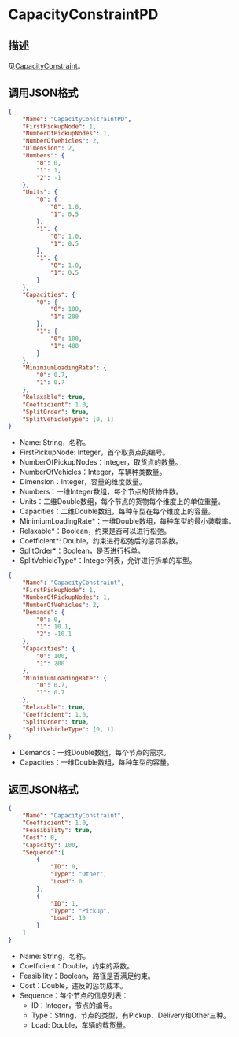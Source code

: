 # CapacityConstraintPD

## 描述

见[CapacityConstraint](CapacityConstraintPD.md)。

## 调用JSON格式

```json
{
	"Name": "CapacityConstraintPD",
	"FirstPickupNode": 1,
	"NumberOfPickupNodes": 1,
	"NumberOfVehicles": 2,
	"Dimension": 2,
	"Numbers": {
		"0": 0,
		"1": 1,
		"2": -1
	},
	"Units": {
		"0": {
			"0": 1.0,
			"1": 0.5
		},
		"1": {
			"0": 1.0,
			"1": 0.5
		},
		"1": {
			"0": 1.0,
			"1": 0.5
		}
	},
	"Capacities": {
		"0": {
			"0": 100,
			"1": 200
		},
		"1": {
			"0": 100,
			"1": 400
		}
	},
	"MinimiumLoadingRate": {
		"0": 0.7,
		"1": 0.7
	},
	"Relaxable": true,
	"Coefficient": 1.0,
	"SplitOrder": true,
	"SplitVehicleType": [0, 1]
}
```
* Name: String，名称。
* FirstPickupNode: Integer，首个取货点的编号。
* NumberOfPickupNodes：Integer，取货点的数量。
* NumberOfVehicles：Integer，车辆种类数量。
* Dimension：Integer，容量的维度数量。
* Numbers：一维Integer数组，每个节点的货物件数。
* Units：二维Double数组，每个节点的货物每个维度上的单位重量。
* Capacities：二维Double数组，每种车型在每个维度上的容量。
* MinimiumLoadingRate\*：一维Double数组，每种车型的最小装载率。
* Relaxable\*：Boolean，约束是否可以进行松弛。
* Coefficient\*: Double，约束进行松弛后的惩罚系数。
* SplitOrder\*：Boolean，是否进行拆单。
* SplitVehicleType\*：Integer列表，允许进行拆单的车型。

```json
{
	"Name": "CapacityConstraint",
	"FirstPickupNode": 1,
	"NumberOfPickupNodes": 1,
	"NumberOfVehicles": 2,
	"Demands": {
		"0": 0,
		"1": 10.1,
		"2": -10.1
	},
	"Capacities": {
		"0": 100,
		"1": 200
	},
	"MinimiumLoadingRate": {
		"0": 0.7,
		"1": 0.7
	},
	"Relaxable": true,
	"Coefficient": 1.0,
	"SplitOrder": true,
	"SplitVehicleType": [0, 1]
}
```
* Demands：一维Double数组，每个节点的需求。
* Capacities：一维Double数组，每种车型的容量。

## 返回JSON格式
```json
{
	"Name": "CapacityConstraint",
	"Coefficient": 1.0,
	"Feasibility": true,
	"Cost": 0,
	"Capacity": 100,
	"Sequence":[
		{
			"ID": 0,
			"Type": "Other",
			"Load": 0
		},
		{
			"ID": 1,
			"Type": "Pickup",
			"Load": 10
		}
	]
}
```
* Name: String，名称。
* Coefficient：Double，约束的系数。
* Feasibility：Boolean，路径是否满足约束。
* Cost：Double，违反的惩罚成本。
* Sequence：每个节点的信息列表：
	+ ID：Integer，节点的编号。
	+ Type：String，节点的类型，有Pickup、Delivery和Other三种。
	+ Load: Double，车辆的载货量。

